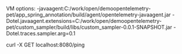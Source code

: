 VM options:
-javaagent:C:/work/open/demoopentelemetry-pet/app_spring_annotation/build/agent/opentelemetry-javaagent.jar -Dotel.javaagent.extensions=C:/work/open/demoopentelemetry-pet/custom_sampler/build/libs/custom_sampler-0.0.1-SNAPSHOT.jar -Dotel.traces.sampler.arg=0.1 


curl -X GET localhost:8080/ping
